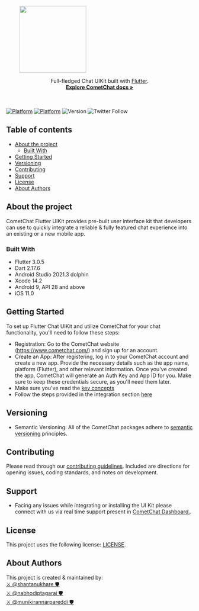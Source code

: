 <div style="width:100%">
<div style="width:100%">
	<div style="width:50%; display:inline-block">
		<p align="center">
		<img style="text-align:center" width="180" height="180" alt="" src="https://avatars2.githubusercontent.com/u/45484907?s=200&v=4">	
		</p>	
	</div>	
</div>

</div>
<div align="center">Full-fledged Chat UIKit built with <a href="https://flutter.dev/">Flutter</a>. </div>
<div align="center">
  <a href="https://www.cometchat.com/docs/v4/flutter-uikit/overview"><strong>Explore CometChat docs »</strong></a>
</div>
<br />
<br />

[![Platform](https://img.shields.io/badge/Platform-Flutter-violet.svg)](#)
[![Platform](https://img.shields.io/badge/Language-dart-blue.svg)](#)
![Version](https://shields.io/badge/version-4.2.1-orange)
![Twitter Follow](https://img.shields.io/twitter/follow/cometchat?style=social)

## Table of contents
- [About the project](#about-the-project)
  - [Built With](#built-with)
- [Getting Started](#getting-started)
- [Versioning](#versioning)
- [Contributing](#contributing)
- [Support](#support)
- [License](#license)
- [About Authors](#about-authors)


## About the project
CometChat Flutter UIKit provides pre-built user interface kit that developers can use to quickly integrate a reliable & fully featured chat experience into an existing or a new mobile app.<br />

### Built With
- Flutter 3.0.5
- Dart 2.17.6
- Android Studio 2021.3 dolphin
- Xcode 14.2
- Android 9, API 28 and above
- iOS 11.0 

## Getting Started
To set up Flutter Chat UIKit and utilize CometChat for your chat functionality, you'll need to follow these steps:
- Registration: Go to the CometChat website (https://www.cometchat.com/) and sign up for an account.
- Create an App: After registering, log in to your CometChat account and create a new app. Provide the necessary details such as the app name, platform (Flutter), and other relevant information. Once you've created the app, CometChat will generate an Auth Key and App ID for you. Make sure to keep these credentials secure, as you'll need them later.
- Make sure you've read the [key concepts](https://www.cometchat.com/docs/v4/flutter-uikit/key-concepts)
- Follow the steps provided in the integration section [here](https://www.cometchat.com/docs/v4/flutter-uikit/integration#getting-started)


## Versioning
- Semantic Versioning: All of the CometChat packages adhere to [semantic versioning](https://semver.org/) principles.

## Contributing
Please read through our [contributing guidelines](https://github.com/cometchat-pro/.github/blob/master/CONTRIBUTING.md). Included are directions for opening issues, coding standards, and notes on development.

## Support
- Facing any issues while integrating or installing the UI Kit please connect with us via real time support present in <a href="https://app.cometchat.com/signup"> CometChat Dashboard.</a>.

## License
This project uses the following license: [LICENSE](https://www.cometchat.com/legal-terms-of-service).


## About Authors 

This project is created & maintained by: <br/>
[⚔️ @shantanukhare 🛡](https://github.com/Shantanu-CometChat)  <br/>
[⚔️ @nabhodiptagarai 🛡](https://github.com/nabhodiptagarai)  <br/>
[⚔️ @munikirannarpareddi 🛡](https://github.com/munikiran-cometchat) <br>


